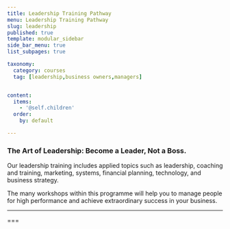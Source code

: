 ```yaml
---
title: Leadership Training Pathway
menu: Leadership Training Pathway
slug: leadership
published: true
template: modular_sidebar
side_bar_menu: true
list_subpages: true

taxonomy:
  category: courses
  tag: [leadership,business owners,managers]


content:
  items:
    - '@self.children'
  order:
    by: default

---
```


### The Art of Leadership: Become a Leader, Not a Boss.

Our leadership training includes applied topics such as leadership, coaching and training, marketing, systems, financial planning, technology, and business strategy. 

The many workshops within this programme will help you to manage people for high performance and achieve extraordinary success in your business.

---

===
